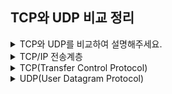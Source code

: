 ## TCP와 UDP 비교 정리

<details>
<summary> TCP와 UDP를 비교하여 설명해주세요.</summary>
<div markdown="1">
TCP는 연결형, 신뢰성 전송 프로토콜입니다. 연결지향적 서비스를 제공하기 위해 데이터를 전송하기 전에 3 way handshaking을 하여 두 호스트의 전송 계층 사이에 논리적 연결을 설립합니다. 신뢰성 있는 서비스를 제공하기 위해 오류제어, 흐름제어, 혼잡제어 등을 실행합니다. 신뢰성을 보장하기 위해서 header가 더 크고 속도가 비교적 느리다는 단점이 있습니다.<br>
UDP는 비연결형 프로토콜로 3way handshake 등의 세션 수립 과정이 없습니다. 또한 비신뢰성 프로토콜로 흐름제어, 오류제어, 혼잡 제어를 제공하지 않습니다. 이러한 단순성 덕분에 적은 양의 오버헤드를 갖고 수신여부를 확인하지 않아서 속도가 빠릅니다.<br>
TCP는 신뢰성이 중요한 통신(HTTP, File 전송 등)에 쓰이고, UDP는 실시간성이 중요한 통신(동영상 스트리밍 등)에 주로 사용됩니다. <br><br>
<img width="1304" alt="스크린샷 2022-09-28 오전 9 32 59" src="https://user-images.githubusercontent.com/29879110/192661191-d5e6fb2b-a582-40fe-8c4c-f43800a63cb7.png">

</div>
</details>

<details>
<summary> TCP/IP 전송계층 </summary>
<div markdown="1">
TCP/IP는 인터넷에서 사용하는 프로토콜 그룹을 칭합니다. TCP/IP는 Application Layer(응용 계층), Transport layer(전송 계층), Network layer, Data link layer, Physical layer로 5개의 계층으로 나뉩니다.<br>
그 중에 전송계층은 두 응용계층 사이에서의 process to process 통신을 제공합니다. 전송계층은 응용계층으로부터 메시지를 받아 전송계층 패킷으로 캡슐화하여 전송합니다. (segment 또는 datagram으로 부릅니다.)<br>
전송계층의 주된 프로토콜은 TCP, UDP입니다. TCP는 연결형, 신뢰성, 전송 프로토콜입니다. TCP로 전송하는 패킷을 segment라고 부릅니다. UDP(User Datagram Protocol)는 비연결형, 비신뢰성 전송 프로토콜입니다. UDP로 전송하는 패킷을 Datagram이라고 합니다.
</div>
</details>

<details>
<summary> TCP(Transfer Control Protocol) </summary>
<div markdown="1">
TCP는 연결형, 신뢰성 전송 프로토콜입니다.<br>
연결지향적 서비스를 제공하기 위해 데이터를 전송하기 전에 먼저 두 호스트의 전송 계층 사이에 논리적 연결을 설립합니다. 그 후 데이터 전송을 하고 데이터 전송을 완료했으면 연결을 해제합니다. TCP의 통신은 이렇게 connection setup, data transfer, connection termination의 세 단계로 나뉩니다.<br>
신뢰성있는 서비스를 제공하기 위해 TCP가 전체 스트림을 순서에 맞고 오류없이 또한 부분적인 손실이나 중복없이 전송하는 것을 보장합니다. 이를 가능하게 하는 방법은 오류제어, 흐름제어, 혼잡제어 등이 있습니다.<br>
흐름제어는 데이터를 보내는 속도와 데이터를 받는 속도의 균형을 맞추는 것을 뜻합니다.<br>
오류제어는 훼손된 segment의 감지 및 재전송, 손실된 segment의 재전송, 순서가 맞지 않게 도착한 segment를 정렬하고 중복 segment 감지 및 폐기를 합니다. 이는 TCP Header의 checksum, 확인응답, 타임아웃 등을 통해 수행됩니다.<br>
</div>
</details>

<details>
<summary> UDP(User Datagram Protocol) </summary>
<div markdown="1">
UDP는 비연결성, 비신뢰성 전송 프로토콜입니다.<br>
UDP는 논리적 연결을 설립하지 않고 datagram을 전송하는 비연결형 프로토콜입니다. 또한 흐름제어, 오류제어, 혼잡제어를 제공하지 않는 간단한 프로토콜입니다. 이러한 단순성은 적은 양의 오버헤드를 갖기 때문에 작은 메시지를 보내거나 신뢰성을 크게 고려하지 않아도 되는 상황에서 사용합니다.<br>
매우 큰 문서파일같이 신뢰성이 중요한 전송은 TCP를 live방송과 같이 신뢰성보다는 실시간성이 중요한 전송은 UDP를 사용합니다.

</div>
</details>

